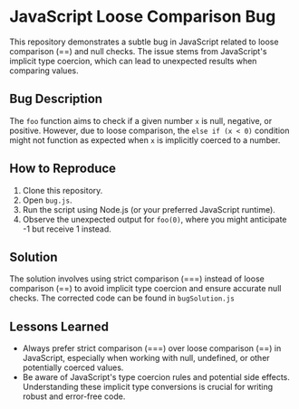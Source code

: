 # JavaScript Loose Comparison Bug

This repository demonstrates a subtle bug in JavaScript related to loose comparison (==) and null checks.  The issue stems from JavaScript's implicit type coercion, which can lead to unexpected results when comparing values.

## Bug Description

The `foo` function aims to check if a given number `x` is null, negative, or positive. However, due to loose comparison, the `else if (x < 0)` condition might not function as expected when `x` is implicitly coerced to a number.

## How to Reproduce

1. Clone this repository.
2. Open `bug.js`.
3. Run the script using Node.js (or your preferred JavaScript runtime).
4. Observe the unexpected output for `foo(0)`, where you might anticipate -1 but receive 1 instead. 

## Solution

The solution involves using strict comparison (===) instead of loose comparison (==) to avoid implicit type coercion and ensure accurate null checks. The corrected code can be found in `bugSolution.js`

## Lessons Learned

- Always prefer strict comparison (===) over loose comparison (==) in JavaScript, especially when working with null, undefined, or other potentially coerced values.
- Be aware of JavaScript's type coercion rules and potential side effects.  Understanding these implicit type conversions is crucial for writing robust and error-free code.